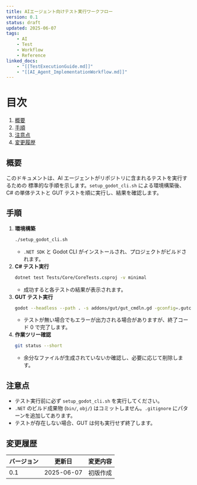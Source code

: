 ```yaml
---
title: AIエージェント向けテスト実行ワークフロー
version: 0.1
status: draft
updated: 2025-06-07
tags:
    - AI
    - Test
    - Workflow
    - Reference
linked_docs:
    - "[[TestExecutionGuide.md]]"
    - "[[AI_Agent_ImplementationWorkflow.md]]"
---
```


# 目次
1. [概要](#概要)
2. [手順](#手順)
3. [注意点](#注意点)
4. [変更履歴](#変更履歴)

## 概要

このドキュメントは、AI エージェントがリポジトリに含まれるテストを実行するための
標準的な手順を示します。`setup_godot_cli.sh` による環境構築後、C# の単体テストと
GUT テストを順に実行し、結果を確認します。

## 手順

1. **環境構築**
    ```bash
    ./setup_godot_cli.sh
    ```
    - `.NET SDK` と Godot CLI がインストールされ、プロジェクトがビルドされます。
2. **C# テスト実行**
    ```bash
    dotnet test Tests/Core/CoreTests.csproj -v minimal
    ```
    - 成功すると各テストの結果が表示されます。
3. **GUT テスト実行**
    ```bash
    godot --headless --path . -s addons/gut/gut_cmdln.gd -gconfig=.gutconfig.json
    ```
    - テストが無い場合でもエラーが出力される場合がありますが、終了コード 0 で完了します。
4. **作業ツリー確認**
    ```bash
    git status --short
    ```
    - 余分なファイルが生成されていないか確認し、必要に応じて削除します。

## 注意点

- テスト実行前に必ず `setup_godot_cli.sh` を実行してください。
- `.NET` のビルド成果物 (`bin/`, `obj/`) はコミットしません。`.gitignore` にパターンを追加してあります。
- テストが存在しない場合、GUT は何も実行せず終了します。

## 変更履歴

| バージョン | 更新日     | 変更内容 |
| ---------- | ---------- | -------- |
| 0.1        | 2025-06-07 | 初版作成 |


